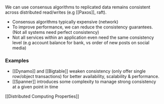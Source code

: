 We can use consensus algorithms to replicated data remains consistent across distributed read/writes (e.g [[Paxos]], raft).
- Consensus algorithms typically expensive (network)
- To improve performance, we can reduce the consistency guarantees. (Not all systems need perfect consistency)
- Not all services within an application even need the same consistency level (e.g account balance for bank, vs order of new posts on social media)
### Examples
- [[Dynamo]] and [[Bigtable]] weaken consistency (only offer single row/object transactions) for better availability, scalability & performance.
- [[Spanner]] introduces some complexity to manage strong consistency at a given point in time


[[Distributed Computing Properties]]